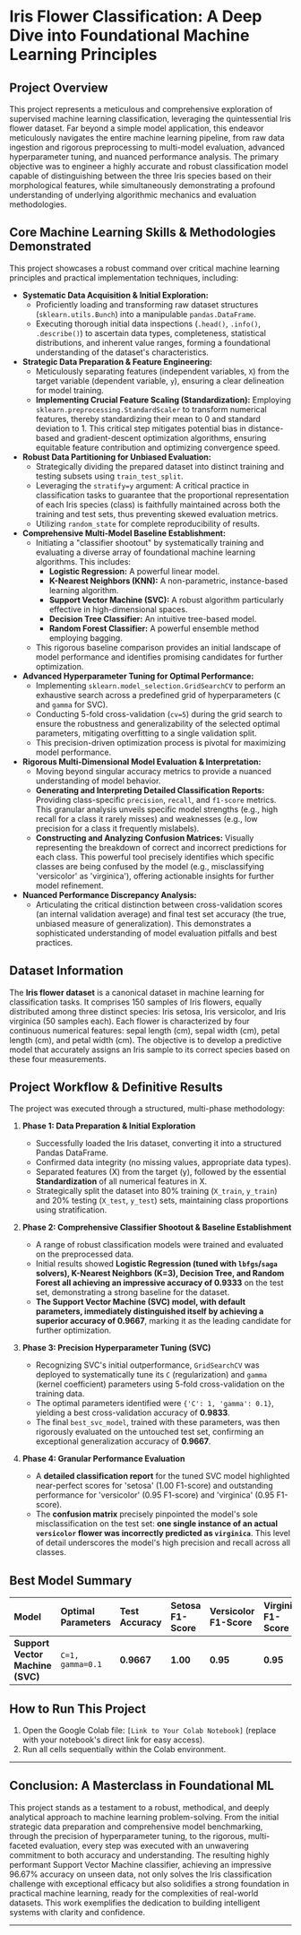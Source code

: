 # Iris Flower Classification: A Deep Dive into Foundational Machine Learning Principles

## Project Overview

This project represents a meticulous and comprehensive exploration of supervised machine learning classification, leveraging the quintessential Iris flower dataset. Far beyond a simple model application, this endeavor meticulously navigates the entire machine learning pipeline, from raw data ingestion and rigorous preprocessing to multi-model evaluation, advanced hyperparameter tuning, and nuanced performance analysis. The primary objective was to engineer a highly accurate and robust classification model capable of distinguishing between the three Iris species based on their morphological features, while simultaneously demonstrating a profound understanding of underlying algorithmic mechanics and evaluation methodologies.

## Core Machine Learning Skills & Methodologies Demonstrated

This project showcases a robust command over critical machine learning principles and practical implementation techniques, including:

* **Systematic Data Acquisition & Initial Exploration:**
    * Proficiently loading and transforming raw dataset structures (`sklearn.utils.Bunch`) into a manipulable `pandas.DataFrame`.
    * Executing thorough initial data inspections (`.head()`, `.info()`, `.describe()`) to ascertain data types, completeness, statistical distributions, and inherent value ranges, forming a foundational understanding of the dataset's characteristics.
* **Strategic Data Preparation & Feature Engineering:**
    * Meticulously separating features (independent variables, `X`) from the target variable (dependent variable, `y`), ensuring a clear delineation for model training.
    * **Implementing Crucial Feature Scaling (Standardization):** Employing `sklearn.preprocessing.StandardScaler` to transform numerical features, thereby standardizing their mean to 0 and standard deviation to 1. This critical step mitigates potential bias in distance-based and gradient-descent optimization algorithms, ensuring equitable feature contribution and optimizing convergence speed.
* **Robust Data Partitioning for Unbiased Evaluation:**
    * Strategically dividing the prepared dataset into distinct training and testing subsets using `train_test_split`.
    * Leveraging the `stratify=y` argument: A critical practice in classification tasks to guarantee that the proportional representation of each Iris species (class) is faithfully maintained across both the training and test sets, thus preventing skewed evaluation metrics.
    * Utilizing `random_state` for complete reproducibility of results.
* **Comprehensive Multi-Model Baseline Establishment:**
    * Initiating a "classifier shootout" by systematically training and evaluating a diverse array of foundational machine learning algorithms. This includes:
        * **Logistic Regression:** A powerful linear model.
        * **K-Nearest Neighbors (KNN):** A non-parametric, instance-based learning algorithm.
        * **Support Vector Machine (SVC):** A robust algorithm particularly effective in high-dimensional spaces.
        * **Decision Tree Classifier:** An intuitive tree-based model.
        * **Random Forest Classifier:** A powerful ensemble method employing bagging.
    * This rigorous baseline comparison provides an initial landscape of model performance and identifies promising candidates for further optimization.
* **Advanced Hyperparameter Tuning for Optimal Performance:**
    * Implementing `sklearn.model_selection.GridSearchCV` to perform an exhaustive search across a predefined grid of hyperparameters (`C` and `gamma` for SVC).
    * Conducting 5-fold cross-validation (`cv=5`) during the grid search to ensure the robustness and generalizability of the selected optimal parameters, mitigating overfitting to a single validation split.
    * This precision-driven optimization process is pivotal for maximizing model performance.
* **Rigorous Multi-Dimensional Model Evaluation & Interpretation:**
    * Moving beyond singular accuracy metrics to provide a nuanced understanding of model behavior.
    * **Generating and Interpreting Detailed Classification Reports:** Providing class-specific `precision`, `recall`, and `f1-score` metrics. This granular analysis unveils specific model strengths (e.g., high recall for a class it rarely misses) and weaknesses (e.g., low precision for a class it frequently mislabels).
    * **Constructing and Analyzing Confusion Matrices:** Visually representing the breakdown of correct and incorrect predictions for each class. This powerful tool precisely identifies which specific classes are being confused by the model (e.g., misclassifying 'versicolor' as 'virginica'), offering actionable insights for further model refinement.
* **Nuanced Performance Discrepancy Analysis:**
    * Articulating the critical distinction between cross-validation scores (an internal validation average) and final test set accuracy (the true, unbiased measure of generalization). This demonstrates a sophisticated understanding of model evaluation pitfalls and best practices.

## Dataset Information

The **Iris flower dataset** is a canonical dataset in machine learning for classification tasks. It comprises 150 samples of Iris flowers, equally distributed among three distinct species: Iris setosa, Iris versicolor, and Iris virginica (50 samples each). Each flower is characterized by four continuous numerical features: sepal length (cm), sepal width (cm), petal length (cm), and petal width (cm). The objective is to develop a predictive model that accurately assigns an Iris sample to its correct species based on these four measurements.

## Project Workflow & Definitive Results

The project was executed through a structured, multi-phase methodology:

1.  **Phase 1: Data Preparation & Initial Exploration**
    * Successfully loaded the Iris dataset, converting it into a structured Pandas DataFrame.
    * Confirmed data integrity (no missing values, appropriate data types).
    * Separated features (X) from the target (y), followed by the essential **Standardization** of all numerical features in X.
    * Strategically split the dataset into 80% training (`X_train`, `y_train`) and 20% testing (`X_test`, `y_test`) sets, maintaining class proportions using stratification.

2.  **Phase 2: Comprehensive Classifier Shootout & Baseline Establishment**
    * A range of robust classification models were trained and evaluated on the preprocessed data.
    * Initial results showed **Logistic Regression (tuned with `lbfgs`/`saga` solvers), K-Nearest Neighbors (K=3), Decision Tree, and Random Forest all achieving an impressive accuracy of 0.9333** on the test set, demonstrating a strong baseline for the dataset.
    * **The Support Vector Machine (SVC) model, with default parameters, immediately distinguished itself by achieving a superior accuracy of 0.9667**, marking it as the leading candidate for further optimization.

3.  **Phase 3: Precision Hyperparameter Tuning (SVC)**
    * Recognizing SVC's initial outperformance, `GridSearchCV` was deployed to systematically tune its `C` (regularization) and `gamma` (kernel coefficient) parameters using 5-fold cross-validation on the training data.
    * The optimal parameters identified were `{'C': 1, 'gamma': 0.1}`, yielding a best cross-validation accuracy of **0.9833**.
    * The final `best_svc_model`, trained with these parameters, was then rigorously evaluated on the untouched test set, confirming an exceptional generalization accuracy of **0.9667**.

4.  **Phase 4: Granular Performance Evaluation**
    * A **detailed classification report** for the tuned SVC model highlighted near-perfect scores for 'setosa' (1.00 F1-score) and outstanding performance for 'versicolor' (0.95 F1-score) and 'virginica' (0.95 F1-score).
    * The **confusion matrix** precisely pinpointed the model's sole misclassification on the test set: **one single instance of an actual `versicolor` flower was incorrectly predicted as `virginica`**. This level of detail underscores the model's high precision and recall across all classes.

## Best Model Summary

| Model                               | Optimal Parameters | Test Accuracy | Setosa F1-Score | Versicolor F1-Score | Virginica F1-Score |
| :---------------------------------- | :----------------- | :------------ | :-------------- | :------------------ | :----------------- |
| **Support Vector Machine (SVC)** | `C=1, gamma=0.1`   | **0.9667** | **1.00** | **0.95** | **0.95** |

## How to Run This Project

1.  Open the Google Colab file: `[Link to Your Colab Notebook]` (replace with your notebook's direct link for easy access).
2.  Run all cells sequentially within the Colab environment.

---

## Conclusion: A Masterclass in Foundational ML

This project stands as a testament to a robust, methodical, and deeply analytical approach to machine learning problem-solving. From the initial strategic data preparation and comprehensive model benchmarking, through the precision of hyperparameter tuning, to the rigorous, multi-faceted evaluation, every step was executed with an unwavering commitment to both accuracy and understanding. The resulting highly performant Support Vector Machine classifier, achieving an impressive 96.67% accuracy on unseen data, not only solves the Iris classification challenge with exceptional efficacy but also solidifies a strong foundation in practical machine learning, ready for the complexities of real-world datasets. This work exemplifies the dedication to building intelligent systems with clarity and confidence.

---
